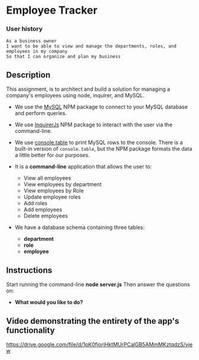 # Employee Tracker

   ### User history
 ```
As a business owner
I want to be able to view and manage the departments, roles, and employees in my company
So that I can organize and plan my business
```
## Description
This assignment, is to architect and build a solution for managing a company's employees using node, inquirer, and MySQL.
* We use the [MySQL](https://www.npmjs.com/package/mysql) NPM package to connect to your MySQL database and perform queries.

* We use [InquirerJs](https://www.npmjs.com/package/inquirer/v/0.2.3) NPM package to interact with the user via the command-line.

* We use [console.table](https://www.npmjs.com/package/console.table) to print MySQL rows to the console. There is a built-in version of `console.table`, but the NPM package formats the data a little better for our purposes.

* It is a **command-line** application that allows the user to:
  * View all employees 
  * View employees by department
  * View employees by Role
  * Update employee roles
  * Add roles
  * Add employees
  * Delete employees

* We have a database schema containing three tables:
  * **department**
  * **role**
  * **employee**

## Instructions
Start running the command-line **node server.js** Then answer the questions on:
 * **What would you like to do?**

  
##  Video demonstrating the entirety of the app's functionality 

https://drive.google.com/file/d/1pK0fjorjHktMUrPCalGB5AMmMKztqdzS/view

